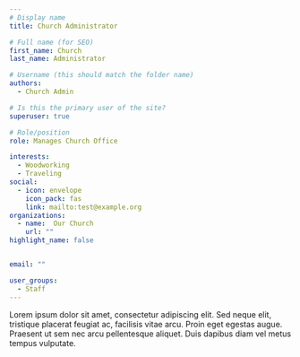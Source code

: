 ```yaml
---
# Display name
title: Church Administrator

# Full name (for SEO)
first_name: Church
last_name: Administrator

# Username (this should match the folder name)
authors:
  - Church Admin

# Is this the primary user of the site?
superuser: true

# Role/position
role: Manages Church Office

interests:
  - Woodworking
  - Traveling
social:
  - icon: envelope
    icon_pack: fas
    link: mailto:test@example.org
organizations:
  - name:  Our Church
    url: ""
highlight_name: false


email: ""

user_groups:
  - Staff
---
```

Lorem ipsum dolor sit amet, consectetur adipiscing elit. Sed neque elit, tristique placerat feugiat ac, facilisis vitae arcu. Proin eget egestas augue. Praesent ut sem nec arcu pellentesque aliquet. Duis dapibus diam vel metus tempus vulputate.


